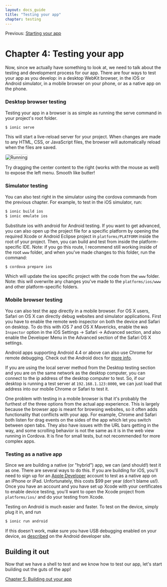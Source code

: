```yaml
---
layout: docs_guide
title: "Testing your app"
chapter: testing
---
```


Previous: <a href="starting.html">Starting your app</a>

# Chapter 4: Testing your app

Now, since we actually have something to look at, we need to talk about the testing and development process for our app. There are four ways to test your app as you develop: in a desktop WebKit browser, in the iOS or Android simulator, in a mobile browser on your phone, or as a native app on the phone.

### Desktop browser testing

Testing your app in a browser is as simple as running the serve command in your project's root folder.

```bash
$ ionic serve
```

This will start a live-reload server for your project. When changes are made to any HTML, CSS, or JavaScript files, the browser will automatically reload when the files are saved.

<img src="http://ionicframework.com.s3.amazonaws.com/guide/0.1.0/3-running.png" style="border: 1px solid #ccc; border-radius: 4px;" alt="Running">

Try dragging the center content to the right (works with the mouse as well) to expose the left menu. Smooth like butter!

### Simulator testing

You can also test right in the simulator using the cordova commands from the previous chapter. For example, to test in the iOS simulator, run:

```bash
$ ionic build ios
$ ionic emulate ios
```

Substitute ios with android for Android testing. If you want to get advanced, you can also open up the project file for a specific platform by opening the required Xcode or Android Eclipse project in `platforms/PLATFORM` inside the root of your project. Then, you can build and test from inside the platform-specific IDE. Note: if you go this route, I recommend still working inside of the root `www` folder, and when you've made changes to this folder, run the command:

```bash
$ cordova prepare ios
```

Which will update the ios specific project with the code from the `www` folder. Note: this will overwrite any changes you've made to the `platforms/ios/www` and other platform-specific folders.

### Mobile browser testing

You can also test the app directly in a mobile browser. For OS X users, Safari on OS X can directly debug websites and simulator applications. First you have to enable the remote web inspector on both the device and Safari on desktop. To do this with iOS 7 and OS X Mavericks, enable the `Web Inspector` option in the iOS Settings -> Safari -> Advanced section, and also enable the Developer Menu in the Advanced section of the Safari OS X settings.

Android apps supporting Android 4.4 or above can also use Chrome for remote debugging. Check out the Android docs for [more info](http://developer.android.com/guide/webapps/debugging.html).

If you are using the local server method from the Desktop testing section and you are on the same network as the desktop computer, you can connect to the ip address of the desktop computer to test. So, if our desktop is running a test server at `192.168.1.123:8000`, we can just load that address into our mobile Chrome or Safari to test it.

One problem with testing in a mobile browser is that it's probably the furthest of the three options from the actual app experience. This is largely because the browser app is meant for browsing websites, so it often adds functionality that conflicts with your app. For example, Chrome and Safari both listen for drag events on the sides of the app which let you switch between open tabs. They also have issues with the URL bars getting in the way, and some scrolling behavior is not the same as it is in the web view running in Cordova. It is fine for small tests, but not recommended for more complex apps.

### Testing as a native app

Since we are building a native (or "hybrid") app, we can (and should!) test it as one. There are several ways to do this. If you are building for iOS, you'll need to sign up for an [Apple Developer](https://developer.apple.com/) account to test as a native app on an iPhone or iPad. Unfortunately, this costs $99 per year (don't blame us!). Once you have an account and you have set up Xcode with your certificates to enable device testing, you'll want to open the Xcode project from `platforms/ios/` and do your testing from Xcode.

Testing on Android is much easier and faster. To test on the device, simply plug it in, and run

```bash
$ ionic run android
```

If this doesn't work, make sure you have USB debugging enabled on your device, as [described](http://developer.android.com/tools/device.html) on the Android developer site.

## Building it out

Now that we have a shell to test and we know how to test our app, let's start building out the guts of the app!

[Chapter 5: Building out your app](building.html)



